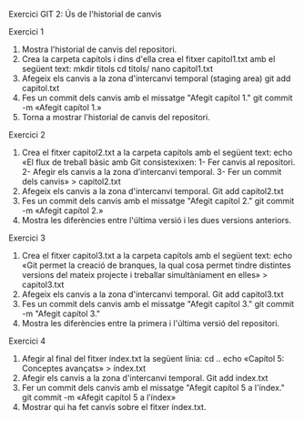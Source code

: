 Exercici GIT 2: Ús de l'historial de canvis

Exercici 1

1. Mostra l'historial de canvis del repositori.
2. Crea la carpeta capítols i dins d'ella crea el fitxer capitol1.txt amb el següent text:
   mkdir titols
   cd titols/
   nano capitol1.txt
5. Afegeix els canvis a la zona d'intercanvi temporal (staging area)
   git add capitol.txt
6. Fes un commit dels canvis amb el missatge "Afegit capítol 1."
   git commit -m «Afegit capítol 1.»
7. Torna a mostrar l'historial de canvis del repositori.
           
Exercici 2

1. Crea el fitxer capitol2.txt a la carpeta capítols amb el següent text:
   echo «El flux de treball bàsic amb Git consistexixen:
   1- Fer canvis al repositori.
   2- Afegir els canvis a la zona d’intercanvi temporal.
   3- Fer un commit dels canvis» > capitol2.txt
3. Afegeix els canvis a la zona d'intercanvi temporal.
   Git add capitol2.txt
4. Fes un commit dels canvis amb el missatge "Afegit capítol 2."
   git commit -m «Afegit capítol 2.»
5. Mostra les diferències entre l'última versió i les dues versions anteriors.
      
Exercici 3

1. Crea el fitxer capitol3.txt a la carpeta capítols amb el següent text:
   echo «Git permet la creació de branques, la qual cosa permet tindre distintes versions del mateix projecte i treballar simultàniament en elles» > capitol3.txt   
2. Afegeix els canvis a la zona d'intercanvi temporal.
   Git add capitol3.txt
3. Fes un commit dels canvis amb el missatge "Afegit capítol 3."
   git commit -m "Afegit capítol 3."
4. Mostra les diferències entre la primera i l'última versió del repositori.
       
Exercici 4

1. Afegir al final del fitxer índex.txt la següent línia:
   cd ..
   echo «Capítol 5: Conceptes avançats» > índex.txt
2. Afegir els canvis a la zona d'intercanvi temporal.
   Git add index.txt
3. Fer un commit dels canvis amb el missatge "Afegit capítol 5 a l'índex."
   git commit -m «Afegit capítol 5 a l’índex»
4. Mostrar qui ha fet canvis sobre el fitxer índex.txt.
